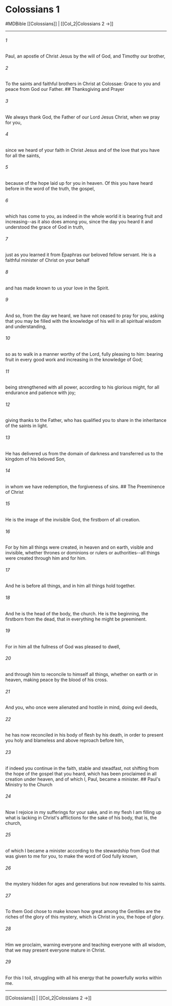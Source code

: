 # Colossians 1
#MDBible
[[Colossians]] | [[Col_2|Colossians 2 →]]

***

###### 1 
Paul, an apostle of Christ Jesus by the will of God, and Timothy our brother, 

###### 2 
To the saints and faithful brothers in Christ at Colossae: Grace to you and peace from God our Father. ## Thanksgiving and Prayer 

###### 3 
We always thank God, the Father of our Lord Jesus Christ, when we pray for you, 

###### 4 
since we heard of your faith in Christ Jesus and of the love that you have for all the saints, 

###### 5 
because of the hope laid up for you in heaven. Of this you have heard before in the word of the truth, the gospel, 

###### 6 
which has come to you, as indeed in the whole world it is bearing fruit and increasing--as it also does among you, since the day you heard it and understood the grace of God in truth, 

###### 7 
just as you learned it from Epaphras our beloved fellow servant. He is a faithful minister of Christ on your behalf 

###### 8 
and has made known to us your love in the Spirit. 

###### 9 
And so, from the day we heard, we have not ceased to pray for you, asking that you may be filled with the knowledge of his will in all spiritual wisdom and understanding, 

###### 10 
so as to walk in a manner worthy of the Lord, fully pleasing to him: bearing fruit in every good work and increasing in the knowledge of God; 

###### 11 
being strengthened with all power, according to his glorious might, for all endurance and patience with joy; 

###### 12 
giving thanks to the Father, who has qualified you to share in the inheritance of the saints in light. 

###### 13 
He has delivered us from the domain of darkness and transferred us to the kingdom of his beloved Son, 

###### 14 
in whom we have redemption, the forgiveness of sins. ## The Preeminence of Christ 

###### 15 
He is the image of the invisible God, the firstborn of all creation. 

###### 16 
For by him all things were created, in heaven and on earth, visible and invisible, whether thrones or dominions or rulers or authorities--all things were created through him and for him. 

###### 17 
And he is before all things, and in him all things hold together. 

###### 18 
And he is the head of the body, the church. He is the beginning, the firstborn from the dead, that in everything he might be preeminent. 

###### 19 
For in him all the fullness of God was pleased to dwell, 

###### 20 
and through him to reconcile to himself all things, whether on earth or in heaven, making peace by the blood of his cross. 

###### 21 
And you, who once were alienated and hostile in mind, doing evil deeds, 

###### 22 
he has now reconciled in his body of flesh by his death, in order to present you holy and blameless and above reproach before him, 

###### 23 
if indeed you continue in the faith, stable and steadfast, not shifting from the hope of the gospel that you heard, which has been proclaimed in all creation under heaven, and of which I, Paul, became a minister. ## Paul's Ministry to the Church 

###### 24 
Now I rejoice in my sufferings for your sake, and in my flesh I am filling up what is lacking in Christ's afflictions for the sake of his body, that is, the church, 

###### 25 
of which I became a minister according to the stewardship from God that was given to me for you, to make the word of God fully known, 

###### 26 
the mystery hidden for ages and generations but now revealed to his saints. 

###### 27 
To them God chose to make known how great among the Gentiles are the riches of the glory of this mystery, which is Christ in you, the hope of glory. 

###### 28 
Him we proclaim, warning everyone and teaching everyone with all wisdom, that we may present everyone mature in Christ. 

###### 29 
For this I toil, struggling with all his energy that he powerfully works within me. 

***

[[Colossians]] | [[Col_2|Colossians 2 →]]
